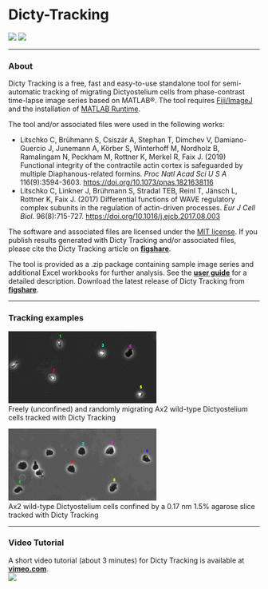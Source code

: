# Dicty-Tracking
[![](https://img.shields.io/badge/DOI%3A-10.6084%2Fm9.figshare.5024552-blue.svg)](https://doi.org/10.6084/m9.figshare.5024552) [![](https://img.shields.io/github/license/mashape/apistatus.svg)](https://github.com/ChristofLitschko/Dicty-Tracking/blob/master/LICENSE)

---

### About

Dicty Tracking is a free, fast and easy-to-use standalone tool for semi-automatic tracking of migrating Dictyostelium cells from phase-contrast time-lapse image series based on MATLAB®. The tool requires [Fiji/ImageJ](https://imagej.net/Fiji) and the installation of [MATLAB Runtime](https://www.mathworks.com/products/compiler/mcr.html).

The tool and/or associated files were used in the following works:
* Litschko C, Brühmann S, Csiszár A, Stephan T, Dimchev V, Damiano-Guercio J, Junemann A, Körber S, Winterhoff M, Nordholz B, Ramalingam N, Peckham M, Rottner K, Merkel R, Faix J. (2019) Functional integrity of the contractile actin cortex is safeguarded by multiple Diaphanous-related formins. *Proc Natl Acad Sci U S A* 116(9):3594-3603. https://doi.org/10.1073/pnas.1821638116
* Litschko C, Linkner J, Brühmann S, Stradal TEB, Reinl T, Jänsch L, Rottner K, Faix J. (2017) Differential functions of WAVE regulatory complex subunits in the regulation of actin-driven processes. *Eur J Cell Biol.* 96(8):715-727. https://doi.org/10.1016/j.ejcb.2017.08.003

The software and associated files are licensed under the [MIT license](LICENSE). If you publish results generated with Dicty Tracking and/or associated files, please cite the Dicty Tracking article on **[figshare](https://doi.org/10.6084/m9.figshare.5024552)**.

The tool is provided as a .zip package containing sample image series and additional Excel workbooks for further analysis. See the **[user guide](https://github.com/ChristofLitschko/Dicty-Tracking/raw/master/Dicty-Tracking-User-Guide.pdf)** for a detailed description. Download the latest release of Dicty Tracking from **[figshare](https://ndownloader.figshare.com/files/8482148)**.

---

### Tracking examples

![alt text](https://github.com/ChristofLitschko/Dicty-Tracking/blob/master/demo-movies/demo-mov-unconfined.gif) <br />
Freely (unconfined) and randomly migrating Ax2 wild-type Dictyostelium cells tracked with Dicty Tracking

![alt text](https://github.com/ChristofLitschko/Dicty-Tracking/blob/master/demo-movies/demo-mov-confined.gif) <br />
Ax2 wild-type Dictyostelium cells confined by a 0.17 nm 1.5% agarose slice tracked with Dicty Tracking

---

### Video Tutorial

A short video tutorial (about 3 minutes) for Dicty Tracking is available at **[vimeo.com](https://vimeo.com/219859828)**.  
[![](http://i.imgur.com/aYCjlo7m.png?1)](https://vimeo.com/219859828 "Dicty Tracking Video Tutorial at vimeo.com - Click to Watch!")
